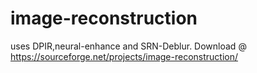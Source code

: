 # image-reconstruction
uses DPIR,neural-enhance and SRN-Deblur.
Download @
https://sourceforge.net/projects/image-reconstruction/
